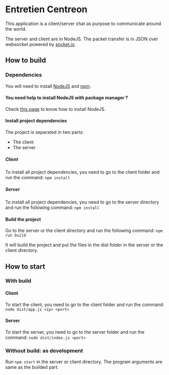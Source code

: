 # Entretien Centreon

This application is a client/server chat as purpose to communicate around the world.

The server and client are in NodeJS. The packet transfer is in JSON over websocket powered by [socket.io](https://socket.io/).

## How to build

### Dependencies

You will need to install [NodeJS](https://nodejs.org/en/download/) and [npm](https://npmjs.com).

#### You need help to install NodeJS with package manager ?

Check [this page](https://nodejs.org/en/download/package-manager) to know how to install NodeJS.

#### Install project dependencies

The project is separated in two parts:
- The client
- The server

##### Client

To install all project dependencies, you need to go to the client folder and run the command: ``npm install``

##### Server

To install all project dependencies, you need to go to the server directory and run the following command: ``npm install``

#### Build the project

Go to the server or the client directory and run the following command: ``npm run build``

It will build the project and put the files in the dist folder in the server or the client directory.

## How to start

### With build

#### Client

To start the client, you need to go to the client folder and run the command: ``node dist/app.js <ip> <port>``

#### Server

To start the server, you need to go to the server folder and run the command: ``node dist/index.js <port>``

### Without build: as development

Run ``npm start`` in the server or client directory. The program arguments are same as the builded part.